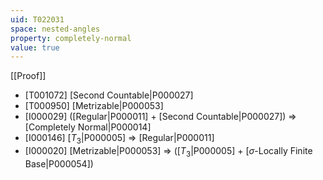 ```yaml
---
uid: T022031
space: nested-angles
property: completely-normal
value: true
---
```

[[Proof]]

* [T001072] [Second Countable|P000027]
* [T000950] [Metrizable|P000053]
* [I000029] ([Regular|P000011] + [Second Countable|P000027]) => [Completely Normal|P000014]
* [I000146] [$T_3$|P000005] => [Regular|P000011]
* [I000020] [Metrizable|P000053] => ([$T_3$|P000005] + [$\sigma$-Locally Finite Base|P000054])

